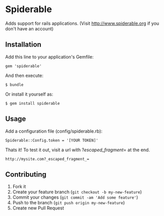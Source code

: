 # Spiderable

Adds support for rails applications. (Visit http://www.spiderable.org if you don't have an account)

## Installation

Add this line to your application's Gemfile:

    gem 'spiderable'

And then execute:

    $ bundle

Or install it yourself as:

    $ gem install spiderable

## Usage

Add a configuration file (config/spiderable.rb):

    Spiderable::Config.token = '[YOUR TOKEN]'

Thats it! To test it out, visit a url with ?_escaped_fragment_= at the end. 

    http://mysite.com?_escaped_fragment_=

## Contributing

1. Fork it
2. Create your feature branch (`git checkout -b my-new-feature`)
3. Commit your changes (`git commit -am 'Add some feature'`)
4. Push to the branch (`git push origin my-new-feature`)
5. Create new Pull Request

